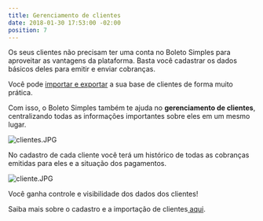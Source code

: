```yaml
---
title: Gerenciamento de clientes
date: 2018-01-30 17:53:00 -02:00
position: 7
---
```


Os seus clientes não precisam ter uma conta no Boleto Simples para aproveitar as vantagens da plataforma. Basta você cadastrar os dados básicos deles para emitir e enviar cobranças.

Você pode [importar e exportar](http://boletosimples-features.siteleaf.net/importacao-exportacao/) a sua base de clientes de forma muito prática.

Com isso, o Boleto Simples também te ajuda no **gerenciamento de clientes**, centralizando todas as informações importantes sobre eles em um mesmo lugar.

![clientes.JPG](/uploads/clientes.JPG)

No cadastro de cada cliente você terá um histórico de todas as cobranças emitidas para eles e a situação dos pagamentos.

![cliente.JPG](/uploads/cliente.JPG)

Você ganha controle e visibilidade dos dados dos clientes!

Saiba mais sobre o cadastro e a importação de clientes[ aqui](https://boletosimples.zendesk.com/hc/pt-br/articles/115001005833-Como-fazer-o-cadastro-de-clientes).